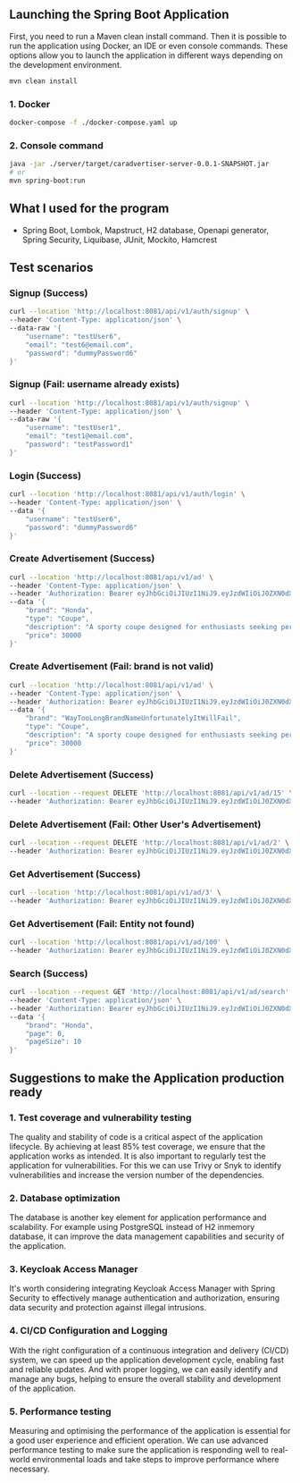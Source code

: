 ## Launching the Spring Boot Application

First, you need to run a Maven clean install command. Then it is possible to run the application using Docker, an IDE or even console commands. These options allow you to launch the application in different ways depending on the development environment.

```bash
mvn clean install 
```

### 1. Docker
```bash
docker-compose -f ./docker-compose.yaml up
```

### 2. Console command
```bash
java -jar ./server/target/caradvertiser-server-0.0.1-SNAPSHOT.jar
# or 
mvn spring-boot:run
```

## What I used for the program
- Spring Boot, Lombok, Mapstruct, H2 database, Openapi generator, Spring Security, Liquibase, JUnit, Mockito, Hamcrest

## Test scenarios

### Signup (Success)
```bash
curl --location 'http://localhost:8081/api/v1/auth/signup' \
--header 'Content-Type: application/json' \
--data-raw '{
    "username": "testUser6",
    "email": "test6@email.com",
    "password": "dummyPassword6"
}'
```

### Signup (Fail: username already exists)
```bash
curl --location 'http://localhost:8081/api/v1/auth/signup' \
--header 'Content-Type: application/json' \
--data-raw '{
    "username": "testUser1",
    "email": "test1@email.com",
    "password": "testPassword1"
}'
```

### Login (Success)
```bash
curl --location 'http://localhost:8081/api/v1/auth/login' \
--header 'Content-Type: application/json' \
--data '{
    "username": "testUser6",
    "password": "dummyPassword6"
}'
```

### Create Advertisement (Success)
```bash
curl --location 'http://localhost:8081/api/v1/ad' \
--header 'Content-Type: application/json' \
--header 'Authorization: Bearer eyJhbGciOiJIUzI1NiJ9.eyJzdWIiOiJ0ZXN0dXNlcjYiLCJpYXQiOjE3MTA3NjEzNTIsImV4cCI6MTcxMDc2NDk1Mn0.hc14SD6EtsepL-WXwtw42-5-P8eyliJe66nwHFug2f4' \
--data '{
    "brand": "Honda",
    "type": "Coupe",
    "description": "A sporty coupe designed for enthusiasts seeking performance and style.",
    "price": 30000
}'
```

### Create Advertisement (Fail: brand is not valid)
```bash
curl --location 'http://localhost:8081/api/v1/ad' \
--header 'Content-Type: application/json' \
--header 'Authorization: Bearer eyJhbGciOiJIUzI1NiJ9.eyJzdWIiOiJ0ZXN0dXNlcjYiLCJpYXQiOjE3MTA3NjEzNTIsImV4cCI6MTcxMDc2NDk1Mn0.hc14SD6EtsepL-WXwtw42-5-P8eyliJe66nwHFug2f4' \
--data '{
    "brand": "WayTooLongBrandNameUnfortunatelyItWillFail",
    "type": "Coupe",
    "description": "A sporty coupe designed for enthusiasts seeking performance and style.",
    "price": 30000
}'
```

### Delete Advertisement (Success)
```bash
curl --location --request DELETE 'http://localhost:8081/api/v1/ad/15' \
--header 'Authorization: Bearer eyJhbGciOiJIUzI1NiJ9.eyJzdWIiOiJ0ZXN0dXNlcjYiLCJpYXQiOjE3MTA3NjEzNTIsImV4cCI6MTcxMDc2NDk1Mn0.hc14SD6EtsepL-WXwtw42-5-P8eyliJe66nwHFug2f4'
```

### Delete Advertisement (Fail: Other User's Advertisement)
```bash
curl --location --request DELETE 'http://localhost:8081/api/v1/ad/2' \
--header 'Authorization: Bearer eyJhbGciOiJIUzI1NiJ9.eyJzdWIiOiJ0ZXN0dXNlcjYiLCJpYXQiOjE3MTA3NjEzNTIsImV4cCI6MTcxMDc2NDk1Mn0.hc14SD6EtsepL-WXwtw42-5-P8eyliJe66nwHFug2f4'
```

### Get Advertisement (Success)
```bash
curl --location 'http://localhost:8081/api/v1/ad/3' \
--header 'Authorization: Bearer eyJhbGciOiJIUzI1NiJ9.eyJzdWIiOiJ0ZXN0dXNlcjYiLCJpYXQiOjE3MTA3NjEzNTIsImV4cCI6MTcxMDc2NDk1Mn0.hc14SD6EtsepL-WXwtw42-5-P8eyliJe66nwHFug2f4'
```

### Get Advertisement (Fail: Entity not found)
```bash
curl --location 'http://localhost:8081/api/v1/ad/100' \
--header 'Authorization: Bearer eyJhbGciOiJIUzI1NiJ9.eyJzdWIiOiJ0ZXN0dXNlcjYiLCJpYXQiOjE3MTA3NjEzNTIsImV4cCI6MTcxMDc2NDk1Mn0.hc14SD6EtsepL-WXwtw42-5-P8eyliJe66nwHFug2f4'
```

### Search (Success)
```bash
curl --location --request GET 'http://localhost:8081/api/v1/ad/search' \
--header 'Content-Type: application/json' \
--header 'Authorization: Bearer eyJhbGciOiJIUzI1NiJ9.eyJzdWIiOiJ0ZXN0dXNlcjYiLCJpYXQiOjE3MTA3NjEzNTIsImV4cCI6MTcxMDc2NDk1Mn0.hc14SD6EtsepL-WXwtw42-5-P8eyliJe66nwHFug2f4' \
--data '{
    "brand": "Honda",
    "page": 0,
    "pageSize": 10
}'
```



## Suggestions to make the Application production ready

### 1. Test coverage and vulnerability testing
The quality and stability of code is a critical aspect of the application lifecycle. By achieving at least 85% test coverage, we ensure that the application works as intended. It is also important to regularly test the application for vulnerabilities. For this we can use Trivy or Snyk to identify vulnerabilities and increase the version number of the dependencies.
### 2. Database optimization
The database is another key element for application performance and scalability. For example using PostgreSQL instead of H2 inmemory database, it can improve the data management capabilities and security of the application.
### 3. Keycloak Access Manager
It's worth considering integrating Keycloak Access Manager with Spring Security to effectively manage authentication and authorization, ensuring data security and protection against illegal intrusions.
### 4. CI/CD Configuration and Logging
With the right configuration of a continuous integration and delivery (CI/CD) system, we can speed up the application development cycle, enabling fast and reliable updates. And with proper logging, we can easily identify and manage any bugs, helping to ensure the overall stability and development of the application.
### 5. Performance testing
Measuring and optimising the performance of the application is essential for a good user experience and efficient operation. We can use advanced performance testing to make sure the application is responding well to real-world environmental loads and take steps to improve performance where necessary.